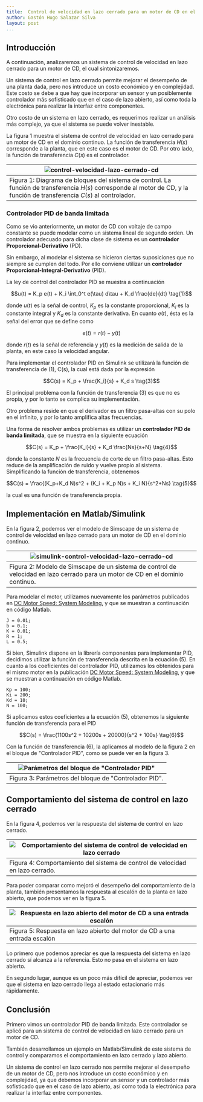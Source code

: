 ```yaml
---
title:  Control de velocidad en lazo cerrado para un motor de CD en el dominio continuo
author: Gastón Hugo Salazar Silva
layout: post
...
```


## Introducción

A continuación, analizaremos un sistema de control de velocidad en lazo cerrado
para un motor de CD, el cual sintonizaremos.

Un sistema de control en lazo cerrado permite mejorar el desempeño de una planta
dada, pero nos introduce un costo económico y en complejidad. Este costo se debe
a que hay que incorporar un sensor y un posiblemente controlador más sofisticado
que en el caso de lazo abierto, así como toda la electrónica para realizar la
interfaz entre componentes.

Otro costo de un sistema en lazo cerrado, es requerimos realizar un análisis más
complejo, ya que el sistema se puede volver inestable.

La figura 1 muestra el sistema de control de velocidad en lazo cerrado para un
motor de CD en el dominio continuo. La función de transferencia $H(s)$
corresponde a la planta, que en este caso es el motor de CD. Por otro lado, la
función de transferencia $C(s)$ es el controlador.

|![control-velocidad-lazo-cerrado-cd](../assets/figures/control-velocidad-lazo-cerrado-cd.png)|
|------------------------------------------------------------|
|Figura 1: Diagrama de bloques del sistema de control. La función de transferencia $H(s)$ corresponde al motor de CD, y la función de transferencia $C(s)$ al controlador.|


### Controlador PID de banda limitada

Como se vio anteriormente, un motor de CD con voltaje de campo constante se
puede modelar como un sistema lineal de segundo orden. Un controlador adecuado
para dicha clase de sistema es un **controlador Proporcional-Derivativo** (PD).

Sin embargo, al modelar el sistema se hicieron ciertas suposiciones que no
siempre se cumplen del todo. Por ello conviene utilizar un **controlador
Proporcional-Integral-Derivativo** (PID).

La ley de control del controlador PID se muestra a continuación 

$$u(t) = K_p e(t) + K_i \int_0^t e(\tau) d\tau + K_d \frac{de}{dt} \tag{1}$$

donde $u(t)$ es la señal de control, $K_p$ es la constante proporcional, $K_i$
es la constante integral y $K_d$ es la constante derivativa. En cuanto $e(t)$,
ésta es la señal del error que se define como

$$e(t) = r(t) - y(t) \tag{2}$$

donde $r(t)$ es la señal de referencia y $y(t)$ es la medición de salida de la
planta, en este caso la velocidad angular.

Para implementar el controlador PID en Simulink se utilizará la función de
transferencia de (1), C(s), la cual está dada por la expresión

$$C(s) = K_p + \frac{K_i}{s} + K_d s \tag{3}$$

El principal problema con la función de transferencia (3) es que no es propia, y
por lo tanto se complica su implementación.

Otro problema reside en que el derivador es un filtro pasa-altas con su polo en
el infinito, y por lo tanto amplifica altas frecuencias.

Una forma de resolver ambos problemas es utilizar un **controlador PID de banda
limitada**, que se muestra en la siguiente ecuación

$$C(s) = K_p + \frac{K_i}{s} + K_d \frac{Ns}{s+N} \tag{4}$$

donde la constante $N$ es la frecuencia de corte de un filtro pasa-altas. Esto
reduce de la amplificación de ruido y vuelve propio al sistema. Simplificando la
función de transferencia, obtenemos

$$C(s) = \frac{(K_p+K_d N)s^2 + (K_i + K_p N)s + K_i N}{s^2+Ns} \tag{5}$$

la cual es una función de transferencia propia.

## Implementación en Matlab/Simulink

En la figura 2, podemos ver el modelo de Simscape de un sistema de control de
velocidad en lazo cerrado para un motor de CD en el dominio continuo.

|![simulink-control-velocidad-lazo-cerrado-cd](../assets/figures/simulink-control-velocidad-lazo-cerrado-cd.png)|
|---|
|Figura 2: Modelo de Simscape de un sistema de control de velocidad en lazo cerrado para un motor de CD en el dominio continuo.|

Para modelar el motor, utilizamos nuevamente los parámetros publicados en [DC
Motor Speed: System
Modeling](https://ctms.engin.umich.edu/CTMS/index.php?example=MotorSpeed&section=SystemModeling),
y que se muestran a continuación en código Matlab.

~~~
J = 0.01;
b = 0.1;
K = 0.01;
R = 1;
L = 0.5;
~~~

Si bien, Simulink dispone en la librería componentes para implementar PID,
decidimos utilizar la función de transferencia descrita en la ecuación (5). En
cuanto a los coeficientes del controlador PID, utilizamos los obtenidos para el
mismo motor en la publicación [DC Motor Speed: System
Modeling](https://ctms.engin.umich.edu/CTMS/index.php?example=MotorSpeed&section=SystemModeling),
y que se muestran a continuación en código Matlab.

~~~
Kp = 100;
Ki = 200;
Kd = 10;
N = 100;
~~~

Si aplicamos estos coeficientes a la ecuación (5), obtenemos la siguiente
función de transferencia para el PID

$$C(s) = \frac{1100s^2 + 10200s + 20000}{s^2 + 100s} \tag{6}$$                                     

Con la función de transferencia (6), la aplicamos al modelo de la figura 2 en el
bloque de "Controlador PID", como se puede ver en la figura 3.

|![Parámetros del bloque de "Controlador PID"](../assets/figures/parametros-pid.png)|
|---|
|Figura 3: Parámetros del bloque de "Controlador PID".|

## Comportamiento del sistema de control en lazo cerrado

En la figura 4, podemos ver la respuesta del sistema de control en lazo cerrado.

|![Comportamiento del sistema de control de velocidad en lazo cerrado](../assets/figures/control-velocidad-lazo-cerrado-cd-resultado.png)|
|---|
|Figura 4: Comportamiento del sistema de control de velocidad en lazo cerrado.|

Para poder comparar como mejoró el desempeño del comportamiento de la planta,
también presentamos la respuesta al escalón de la planta en lazo abierto, que
podemos ver en la figura 5.

|![Respuesta en lazo abierto del motor de CD a una entrada escalón](../assets/figures/motor-cd-respuesta-escalon.png)|
|---|
|Figura 5: Respuesta en lazo abierto del motor de CD a una entrada escalón|

Lo primero que podemos apreciar es que la respuesta del sistema en lazo cerrado
sí alcanza a la referencia. Esto no pasa en el sistema en lazo abierto.

En segundo lugar, aunque es un poco más difícil de apreciar, podemos ver que el
sistema en lazo cerrado llega al estado estacionario más rápidamente.

## Conclusión

Primero vimos un controlador PID de banda limitada. Este controlador se aplicó
para un sistema de control de velocidad en lazo cerrado para un motor de CD.

También desarrollamos un ejemplo en Matlab/Simulink de este sistema de control y
comparamos el comportamiento en lazo cerrado y lazo abierto.

Un sistema de control en lazo cerrado nos permite mejorar el desempeño de un
motor de CD, pero nos introduce un costo económico y en complejidad, ya que
debemos incorporar un sensor y un controlador más sofisticado que en el caso de
lazo abierto, así como toda la electrónica para realizar la interfaz entre
componentes.
